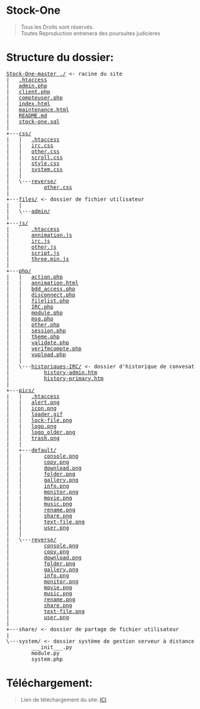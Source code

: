 # Stock-One

> Tous les Droits sont réservés.<br />
> Toutes Reproduction entrenera des poursuites judicieres

# Structure du dossier:

<pre>
<a href="../../">Stock-One-master ./</a> <- racine du site
|   <a href="../../blob/master/.htaccess">.htaccess</a>
|   <a href="../../blob/master/admin.php">admin.php</a>
|   <a href="../../blob/master/client.php">client.php</a>
|   <a href="../../blob/master/compteuser.php">compteuser.php</a>
|   <a href="../../blob/master/index.html">index.html</a>
|   <a href="../../blob/master/maintenance.html">maintenance.html</a>
|   <a href="../../blob/master/README.md">README.md</a>
|   <a href="../../blob/master/stock-one.sql">stock-one.sql</a>
|   
+---<a href="../../tree/master/css/">css/</a>
|   |   <a href="../../blob/master/css/.htaccess">.htaccess</a>
|   |   <a href="../../blob/master/css/irc.css">irc.css</a>
|   |   <a href="../../blob/master/css/other.css">other.css</a>
|   |   <a href="../../blob/master/css/scroll.css">scroll.css</a>
|   |   <a href="../../blob/master/css/style.css">style.css</a>
|   |   <a href="../../blob/master/css/system.css">system.css</a>
|   |   
|   \---<a href="../../tree/master/css/reverse/">reverse/</a>
|           <a href="../../blob/master/css/reverse/other.css">other.css</a>
|           
+---<a href="../../tree/master/files/">files/</a> <- dossier de fichier utilisateur
|   |
|   \---<a href="../../tree/master/css/files/admin/">admin/</a>
|          
+---<a href="../../tree/master/js/">js/</a>
|       <a href="../../blob/master/js/.htaccess">.htaccess</a>
|       <a href="../../blob/master/js/annimation.js">annimation.js</a>
|       <a href="../../blob/master/js/irc.js">irc.js</a>
|       <a href="../../blob/master/js/other.js">other.js</a>
|       <a href="../../blob/master/js/script.js">script.js</a>
|       <a href="../../blob/master/js/three.min.js">three.min.js</a>
|       
+---<a href="../../tree/master/php/">php/</a>
|   |   <a href="../../blob/master/php/action.php">action.php</a>
|   |   <a href="../../blob/master/php/annimation.html">annimation.html</a>
|   |   <a href="../../blob/master/php/bdd_access.php">bdd_access.php</a>
|   |   <a href="../../blob/master/php/disconnect.php">disconnect.php</a>
|   |   <a href="../../blob/master/php/filelist.php">filelist.php</a>
|   |   <a href="../../blob/master/php/IRC.php">IRC.php</a>
|   |   <a href="../../blob/master/php/module.php">module.php</a>
|   |   <a href="../../blob/master/php/msg.php">msg.php</a>
|   |   <a href="../../blob/master/php/other.php">other.php</a>
|   |   <a href="../../blob/master/php/session.php">session.php</a>
|   |   <a href="../../blob/master/php/theme.php">theme.php</a>
|   |   <a href="../../blob/master/php/validate.php">validate.php</a>
|   |   <a href="../../blob/master/php/verifmcompte.php">verifmcompte.php</a>
|   |   <a href="../../blob/master/php/vupload.php">vupload.php</a>
|   |
|   \---<a href="../../tree/master/php/historiques-IRC/">historiques-IRC/</a> <- dossier d'historique de convesation du Tchat-IRC
|           <a href="../../blob/master/php/historiques-IRC/history-admin.htm">history-admin.htm</a>
|           <a href="../../blob/master/php/historiques-IRC/history-primary.htm">history-primary.htm</a>
|           
+---<a href="../../tree/master/pics/">pics/</a>
|   |   <a href="../../blob/master/pics/.htaccess">.htaccess</a>
|   |   <a href="../../blob/master/pics/alert.png">alert.png</a>
|   |   <a href="../../blob/master/pics/icon.png">icon.png</a>
|   |   <a href="../../blob/master/pics/loader.gif">loader.gif</a>
|   |   <a href="../../blob/master/pics/lock-file.png">lock-file.png</a>
|   |   <a href="../../blob/master/pics/logo.png">logo.png</a>
|   |   <a href="../../blob/master/pics/logo_older.png">logo_older.png</a>
|   |   <a href="../../blob/master/pics/trash.png">trash.png</a>
|   |   
|   +---<a href="../../tree/master/pics/default/">default/</a>
|   |       <a href="../../blob/master/pics/default/console.png">console.png</a>
|   |       <a href="../../blob/master/pics/default/copy.png">copy.png</a>
|   |       <a href="../../blob/master/pics/default/download.png">download.png</a>
|   |       <a href="../../blob/master/pics/default/folder.png">folder.png</a>
|   |       <a href="../../blob/master/pics/default/gallery.png">gallery.png</a>
|   |       <a href="../../blob/master/pics/default/info.png">info.png</a>
|   |       <a href="../../blob/master/pics/default/monitor.png">monitor.png</a>
|   |       <a href="../../blob/master/pics/default/movie.png">movie.png</a>
|   |       <a href="../../blob/master/pics/default/music.png">music.png</a>
|   |       <a href="../../blob/master/pics/default/rename.png">rename.png</a>
|   |       <a href="../../blob/master/pics/default/share.png">share.png</a>
|   |       <a href="../../blob/master/pics/default/text-file.png">text-file.png</a>
|   |       <a href="../../blob/master/pics/default/user.png">user.png</a>
|   |       
|   \---<a href="../../tree/master/pics/reverse/">reverse/</a>
|           <a href="../../blob/master/pics/reverse/console.png">console.png</a>
|           <a href="../../blob/master/pics/reverse/copy.png">copy.png</a>
|           <a href="../../blob/master/pics/reverse/download.png">download.png</a>
|           <a href="../../blob/master/pics/reverse/folder.png">folder.png</a>
|           <a href="../../blob/master/pics/reverse/gallery.png">gallery.png</a>
|           <a href="../../blob/master/pics/reverse/info.png">info.png</a>
|           <a href="../../blob/master/pics/reverse/monitor.png">monitor.png</a>
|           <a href="../../blob/master/pics/reverse/movie.png">movie.png</a>
|           <a href="../../blob/master/pics/reverse/music.png">music.png</a>
|           <a href="../../blob/master/pics/reverse/rename.png">rename.png</a>
|           <a href="../../blob/master/pics/reverse/share.png">share.png</a>
|           <a href="../../blob/master/pics/reverse/text-file.png">text-file.png</a>
|           <a href="../../blob/master/pics/reverse/user.png">user.png</a>
|           
+---<!--<a href="../../tree/master/share/">-->share/<!--</a>--> <- dossier de partage de fichier utilisateur
|
\---<!--<a href="../../tree/master/system/">-->system/<!--</a>--> <- dossier système de gestion serveur à distance
        <!--<a href="../../blob/master/system/___init___.py">-->___init___.py<!--</a>-->
        <!--<a href="../../blob/master/system/module.py">-->module.py<!--</a>-->
        <!--<a href="../../blob/master/system/system.php">-->system.php<!--</a>-->
</pre>

# Téléchargement:

> Lien de téléchargement du site: <a href="https://mega.nz/#!ml9TwQoT!O8ildFGC2IzUw2AqxSm2kfwX0gHwPvkesEWzFXuxlhA" target="_blank">ICI</a>
